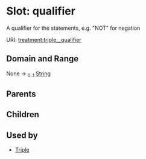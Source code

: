 
# Slot: qualifier


A qualifier for the statements, e.g. "NOT" for negation

URI: [treatment:triple__qualifier](http://w3id.org/ontogpt/treatments/triple__qualifier)


## Domain and Range

None &#8594;  <sub>0..1</sub> [String](types/String.md)

## Parents


## Children


## Used by

 * [Triple](Triple.md)
